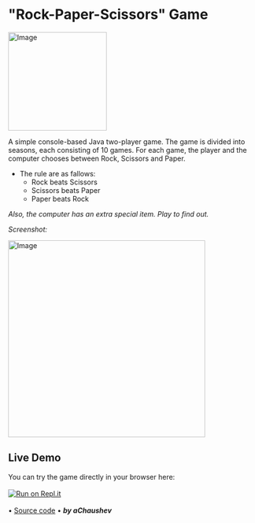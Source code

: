 # "Rock-Paper-Scissors" Game
<img alt="Image" width="200px" src="assets/images/RockPaperScissors-Pic.png"></img>

A simple console-based Java two-player game.
Тhe game is divided into seasons, each consisting of 10 games.
For each game, the player and the computer chooses between Rock, Scissors and Paper.
* The rule are as fallows: 
  - Rock beats Scissors 
  - Scissors beats Paper 
  - Paper beats Rock
  
*Also, the computer has an extra special item. Play to find out.*
  
*Screenshot:*
 
<img alt="Image" width="400px" src="assets/images/RockPaperScissors-Screenshot.png"></img>

## Live Demo

You can try the game directly in your browser here:
<br>
<br>
[![Run on Repl.it](https://replit.com/badge/github/aChaushev/RockPaperScissorsGameBy_aChaushev)](https://replit.com/@aChaushev/RockPaperScissorsGameByaChaushev)
<br>
<br>
• [Source code](https://github.com/aChaushev/RockPaperScissorsGameBy_aChaushev/blob/main/RockPaperScissors.java)
• ***by aChaushev***


